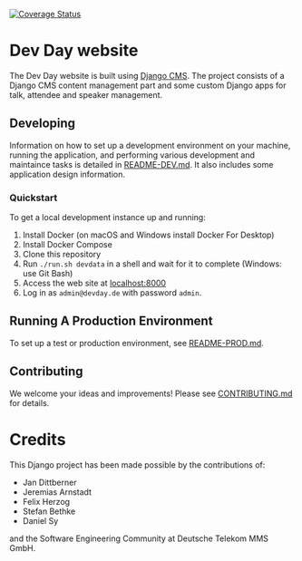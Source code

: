 [![Coverage Status](https://coveralls.io/repos/github/devdaydresden/devday_website/badge.svg?branch=main)](https://coveralls.io/github/devdaydresden/devday_website?branch=main)

# Dev Day website

The Dev Day website is built using [Django CMS](https://www.django-cms.org/).
The project consists of a Django CMS content management part and some custom Django apps for talk, attendee and speaker management.

## Developing

Information on how to set up a development environment on your machine, running the application, and performing various development and maintaince tasks is detailed in [README-DEV.md](README-DEV.md). It also includes some application design information.

### Quickstart

To get a local development instance up and running:

1. Install Docker (on macOS and Windows install Docker For Desktop)
1. Install Docker Compose
1. Clone this repository
1. Run `./run.sh devdata` in a shell and wait for it to complete (Windows: use Git Bash)
1. Access the web site at [localhost:8000](http://localhost:8000)
1. Log in as `admin@devday.de` with password `admin`.

## Running A Production Environment

To set up a test or production environment, see [README-PROD.md](README-PROD.md).

## Contributing

We welcome your ideas and improvements! Please see [CONTRIBUTING.md](CONTRIBUTING.md) for details.

# Credits

This Django project has been made possible by the contributions of:

* Jan Dittberner
* Jeremias Arnstadt
* Felix Herzog
* Stefan Bethke
* Daniel Sy

and the Software Engineering Community at Deutsche Telekom MMS GmbH.
